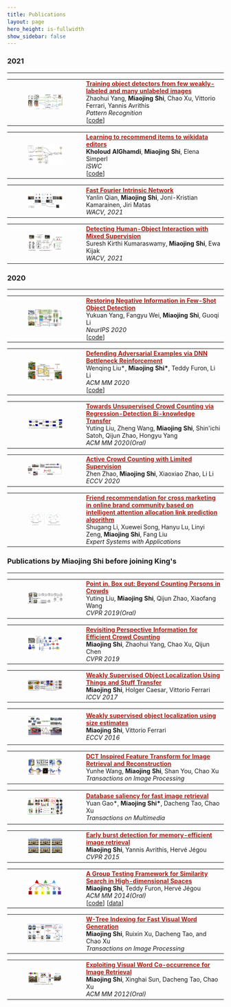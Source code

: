 ```yaml
---
title: Publications
layout: page
hero_height: is-fullwidth
show_sidebar: false
---
```


### 2021
----------------------
<div>
<table>
    <tr>
        <td style="width: 35%">
        <figure>
          <img src="/img/TrainingObjectDetectors.png">
        </figure>
        </td>
        <td>
        <a href="https://arxiv.org/pdf/1912.00384">
        <font style="color: #aa2116;font-weight: bold">Training object detectors from few weakly-labeled and many unlabeled images</font>
        </a>
        <br>
        Zhaohui Yang, <B>Miaojing Shi</B>, Chao Xu, Vittorio Ferrari, Yannis Avrithis
        <br>
        <i>Pattern Recognition</i>
        <br>
        [<a href="https://www.google.com/url?q=https%3A%2F%2Fgithub.com%2Fzhaohui-yang%2FNSOD&sa=D&sntz=1&usg=AFQjCNGf_MGir9OC6-8-G8cmhSE5_MF8fw">code</a>]
        </td>
    </tr>
</table>
</div>




<div>
<table>
    <tr>
            <td style="width: 35%">
            <figure>
              <img src="/img/LearningtoRecommend.png">
            </figure>
            </td>
    <td>
    <a href="https://arxiv.org/pdf/2107.06423">
    <font style="color: #aa2116;font-weight: bold">Learning to recommend items to wikidata editors</font>
    </a>
    <br>
    <B>Kholoud AlGhamdi</B>, <B>Miaojing Shi</B>, Elena Simperl
    <br>
    <i>ISWC</i>
    <br>
    [<a href="https://github.com/WikidataRec-developer/Wikidata_Recommender">code</a>]
    </td>
    </tr>
    </table>

</div>




<div>
<table>
    <tr>
    <td style="width: 35%">
                <figure>
                  <img src="/img/FFIntrinsic.png">
                </figure>
    </td>
        <td>
                <a href="https://openaccess.thecvf.com/content/WACV2021/papers/Qian_Fast_Fourier_Intrinsic_Network_WACV_2021_paper.pdf">
                <font style="color: #aa2116;font-weight: bold">Fast Fourier Intrinsic Network</font>
                </a>
                <br>
                Yanlin Qian, <B>Miaojing Shi</B>, Joni-Kristian Kamarainen, Jiri Matas
                <br>
                <i>WACV, 2021</i>
        </td>
    </tr>
</table>
</div>




<div>
    <table>
        <tr>
            <td style="width: 35%">
                        <figure>
                          <img src="/img/DetectHumanObjInteraction.png">
                        </figure>        
            </td>
            <td>
                    <a href="https://openaccess.thecvf.com/content/WACV2021/papers/Kumaraswamy_Detecting_Human-Object_Interaction_With_Mixed_Supervision_WACV_2021_paper.pdf">
                    <font style="color: #aa2116;font-weight: bold">
                    Detecting Human-Object Interaction with Mixed Supervision
                    </font>
                    </a>
                    <br>
                    Suresh Kirthi Kumaraswamy, <B>Miaojing Shi</B>, Ewa Kijak
                    <br>
                    <i>WACV, 2021</i>
            </td>
        </tr>
    </table>
</div>


### 2020
----------------------------------------
<div>
    <table>
        <tr>
            <td style="width: 35%">
                        <figure>
                          <img src="/img/RestoreNeg.png">
                        </figure>        
            </td>
            <td>
                <a href="https://arxiv.org/pdf/2010.11714">
                <font style="color: #aa2116;font-weight: bold">
                Restoring Negative Information in Few-Shot Object Detection
                </font>
                </a>
                <br>
                Yukuan Yang, Fangyu Wei, <B>Miaojing Shi</B>, Guoqi Li
                <br>
                <i>NeurIPS 2020</i>
                <br>
                [<a href="https://github.com/yang-yk/NP-RepMet">code</a>]
            </td>
        </tr>
    </table>
</div>



<div>
    <table>
        <tr>
            <td style="width: 35%">
                <figure>
                   <img src="/img/DefendingAdv.png">
                </figure>        
            </td>
            <td>
                <a href="https://arxiv.org/pdf/2008.05230">
                <font style="color: #aa2116;font-weight: bold">
                Defending Adversarial Examples via DNN Bottleneck Reinforcement
                </font>
                </a>
                <br>
                Wenqing Liu*, <B>Miaojing Shi*</B>, Teddy Furon, Li Li
                <br>
                <i>ACM MM 2020</i>
                <br>
                [<a href="https://www.google.com/url?q=https%3A%2F%2Fgithub.com%2FLiuWenQingS%2FDefending-Adversarial-Examples-via-DNN-Bottleneck-Reinforcement&sa=D&sntz=1&usg=AFQjCNEBbRiaP9OGmq2S9JODRUmvLSCAkA">code</a>]
            </td>
        </tr>
    </table>
</div>



<div>
    <table>
        <tr>
            <td style="width: 35%">
                <figure>
                   <img src="/img/TowardsUnsup.png">
                </figure>        
            </td>
            <td>
                <a href="https://arxiv.org/pdf/2008.05383">
                <font style="color: #aa2116;font-weight: bold">
                Towards Unsupervised Crowd Counting via Regression-Detection Bi-knowledge Transfer
                </font>
                </a>
                <br>
                Yuting Liu, Zheng Wang, <B>Miaojing Shi</B>, Shin'ichi Satoh, Qijun Zhao, Hongyu Yang
                <br>
                <i>ACM MM 2020(Oral)</i>
            </td>
        </tr>
    </table>
</div>


<div>
    <table>
        <tr>
            <td style="width: 35%">
                <figure>
                   <img src="/img/ActiveCC.png">
                </figure>        
            </td>
            <td>
                <a href="https://arxiv.org/pdf/2007.06334">
                <font style="color: #aa2116;font-weight: bold">
                Active Crowd Counting with Limited Supervision
                </font>
                </a>
                <br>
                Zhen Zhao, <B>Miaojing Shi</B>, Xiaoxiao Zhao, Li Li
                <br>
                <i>ECCV 2020</i>
            </td>
        </tr>
    </table>
</div>



<div>
    <table>
        <tr>
            <td style="width: 35%">
                <figure>
                   <img src="/img/FriendRec.png">
                </figure>        
            </td>
            <td>
                <a href="https://hal.inria.fr/hal-02383107/file/1-s2.0-S095741741930541X-main.pdf">
                <font style="color: #aa2116;font-weight: bold">
                Friend recommendation for cross marketing in online brand community based on intelligent attention allocation link prediction algorithm
                </font>
                </a>
                <br>
                Shugang Li, Xuewei Song, Hanyu Lu, Linyi Zeng, <B>Miaojing Shi</B>, Fang Liu
                <br>
                <i>Expert Systems with Applications</i>
            </td>
        </tr>
    </table>
</div>


### Publications by Miaojing Shi before joining King's
----------------------------------------
<div>
    <table>
        <tr>
            <td style="width: 35%">
                <figure>
                   <img src="/img/PointIn.png">
                </figure>        
            </td>
            <td>
                <a href="http://openaccess.thecvf.com/content_CVPR_2019/papers/Liu_Point_in_Box_Out_Beyond_Counting_Persons_in_Crowds_CVPR_2019_paper.pdf">
                <font style="color: #aa2116;font-weight: bold">
                Point in, Box out: Beyond Counting Persons in Crowds
                </font>
                </a>
                <br>
                Yuting Liu, <B>Miaojing Shi</B>, Qijun Zhao, Xiaofang Wang
                <br>
                <i>CVPR 2019(Oral)</i>
            </td>
        </tr>
    </table>
</div>



<div>
    <table>
        <tr>
            <td style="width: 35%">
                <figure>
                   <img src="/img/RevisitingPers.png">
                </figure>        
            </td>
            <td>
                <a href="https://openaccess.thecvf.com/content_CVPR_2019/papers/Shi_Revisiting_Perspective_Information_for_Efficient_Crowd_Counting_CVPR_2019_paper.pdf">
                <font style="color: #aa2116;font-weight: bold">
                Revisiting Perspective Information for Efficient Crowd Counting
                </font>
                </a>
                <br>
                <B>Miaojing Shi</B>, Zhaohui Yang, Chao Xu, Qijun Chen
                <br>
                <i>CVPR 2019</i>
            </td>
        </tr>
    </table>
</div>



<div>
    <table>
        <tr>
            <td style="width: 35%">
                <figure>
                   <img src="/img/UsingThingsandStuffTran.png">
                </figure>        
            </td>
            <td>
                <a href="http://openaccess.thecvf.com/content_ICCV_2017/papers/Shi_Weakly_Supervised_Object_ICCV_2017_paper.pdf">
                <font style="color: #aa2116;font-weight: bold">
                Weakly Supervised Object Localization Using Things and Stuff Transfer
                </font>
                </a>
                <br>
                <B>Miaojing Shi</B>, Holger Caesar, Vittorio Ferrari
                <br>
                <i>ICCV 2017</i>
            </td>
        </tr>
    </table>
</div>


<div>
    <table>
        <tr>
            <td style="width: 35%">
                <figure>
                   <img src="/img/SizeEstimates.png">
                </figure>        
            </td>
            <td>
                <a href="https://link.springer.com/chapter/10.1007/978-3-319-46454-1_7">
                <font style="color: #aa2116;font-weight: bold">
                Weakly supervised object localization using size estimates
                </font>
                </a>
                <br>
                <B>Miaojing Shi</B>, Vittorio Ferrari
                <br>
                <i>ECCV 2016</i>
            </td>
        </tr>
    </table>
</div>


<div>
    <table>
        <tr>
            <td style="width: 35%">
                <figure>
                   <img src="/img/DCTInspired.png">
                </figure>        
            </td>
            <td>
                <a href="https://kclpure.kcl.ac.uk/portal/files/128588105/wang16dct_1_.pdf">
                <font style="color: #aa2116;font-weight: bold">
                DCT Inspired Feature Transform for Image Retrieval and Reconstruction
                </font>
                </a>
                <br>
                Yunhe Wang, <B>Miaojing Shi</B>, Shan You, Chao Xu
                <br>
                <i>Transactions on Image Processing</i>
            </td>
        </tr>
    </table>
</div>


<div>
    <table>
        <tr>
            <td style="width: 35%">
                <figure>
                   <img src="/img/DatabaseSaliency.png">
                </figure>        
            </td>
            <td>
                <a href="https://kclpure.kcl.ac.uk/portal/files/128588316/Gao2015database_3_.pdf">
                <font style="color: #aa2116;font-weight: bold">
                Database saliency for fast image retrieval
                </font>
                </a>
                <br>
                Yuan Gao*, <B>Miaojing Shi*</B>, Dacheng Tao, Chao Xu
                <br>
                <i>Transactions on Multimedia</i>
            </td>
        </tr>
    </table>
</div>


<div>
    <table>
        <tr>
            <td style="width: 35%">
                <figure>
                   <img src="/img/EarlyBurst.png">
                </figure>        
            </td>
            <td>
                <a href="http://openaccess.thecvf.com/content_cvpr_2015/papers/Shi_Early_Burst_Detection_2015_CVPR_paper.pdf">
                <font style="color: #aa2116;font-weight: bold">
                Early burst detection for memory-efficient image retrieval
                </font>
                </a>
                <br>
                <B>Miaojing Shi</B>, Yannis Avrithis, Hervé Jégou
                <br>
                <i>CVPR 2015</i>
            </td>
        </tr>
    </table>
</div>


<div>
    <table>
        <tr>
            <td style="width: 35%">
                <figure>
                   <img src="/img/GroupTesting.png">
                </figure>        
            </td>
            <td>
                <a href="https://hal.inria.fr/hal-01062531v1/document">
                <font style="color: #aa2116;font-weight: bold">
                A Group Testing Framework for Similarity Search in High-dimensional Spaces
                </font>
                </a>
                <br>
                <B>Miaojing Shi</B>, Teddy Furon, Hervé Jégou
                <br>
                <i>ACM MM 2014(Oral)</i>
                <br>
                [<a href="http://www.google.com/url?q=http%3A%2F%2Fpan.baidu.com%2Fs%2F1nt1fu7R&sa=D&sntz=1&usg=AFQjCNEUkYzMtuQu0f4WIyCKVD-ksWHLZw">code</a>]
                [<a href="http://www.google.com/url?q=http%3A%2F%2Fpan.baidu.com%2Fs%2F1mgkm1YS%2F&sa=D&sntz=1&usg=AFQjCNH0qTDn7pRC3W8fyzzG1941jQekUg">data</a>]
            </td>
        </tr>
    </table>
</div>

<div>
    <table>
        <tr>
            <td style="width: 35%">
                <figure>
                   <img src="/img/W-TreeIndex.png">
                </figure>        
            </td>
            <td>
                <a href="https://ieeexplore.ieee.org/document/6357283">
                <font style="color: #aa2116;font-weight: bold">
                W-Tree Indexing for Fast Visual Word Generation
                </font>
                </a>
                <br>
                <B>Miaojing Shi</B>, Ruixin Xu, Dacheng Tao, and Chao Xu
                <br>
                <i>Transactions on Image Processing</i>
                <br>
            </td>
        </tr>
    </table>
</div>

<div>
    <table>
        <tr>
            <td style="width: 35%">
                <figure>
                   <img src="/img/ExploitingWord.png">
                </figure>        
            </td>
            <td>
                <a href="https://projet.liris.cnrs.fr/imagine/pub/proceedings/ACM-MULTIMEDIA-2012/mm/p69.pdf">
                <font style="color: #aa2116;font-weight: bold">
                Exploiting Visual Word Co-occurrence for Image Retrieval 
                </font>
                </a>
                <br>
                <B>Miaojing Shi</B>, Xinghai Sun, Dacheng Tao, Chao Xu
                <br>
                <i>ACM MM 2012(Oral)</i>
                <br>
            </td>
        </tr>
    </table>
</div>
